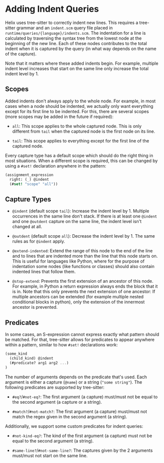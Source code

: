 # Adding Indent Queries

Helix uses tree-sitter to correctly indent new lines. This requires
a tree-sitter grammar and an `indent.scm` query file placed in
`runtime/queries/{language}/indents.scm`. The indentation for a line
is calculated by traversing the syntax tree from the lowest node at the
beginning of the new line. Each of these nodes contributes to the total
indent when it is captured by the query (in what way depends on the name
of the capture).

Note that it matters where these added indents begin. For example,
multiple indent level increases that start on the same line only increase
the total indent level by 1.

## Scopes

Added indents don't always apply to the whole node. For example, in most
cases when a node should be indented, we actually only want everything
except for its first line to be indented. For this, there are several
scopes (more scopes may be added in the future if required):

- `all`:
This scope applies to the whole captured node. This is only different from
`tail` when the captured node is the first node on its line.

- `tail`:
This scope applies to everything except for the first line of the
captured node.

Every capture type has a default scope which should do the right thing
in most situations. When a different scope is required, this can be
changed by using a `#set!` declaration anywhere in the pattern:
```scm
(assignment_expression
  right: (_) @indent
  (#set! "scope" "all"))
```

## Capture Types

- `@indent` (default scope `tail`):
Increase the indent level by 1. Multiple occurrences in the same line
don't stack. If there is at least one `@indent` and one `@outdent`
capture on the same line, the indent level isn't changed at all.

- `@outdent` (default scope `all`):
Decrease the indent level by 1. The same rules as for `@indent` apply.

- `@extend-indented`:
Extend the range of this node to the end of the line and to lines that
are indented more than the line that this node starts on. This is useful
for languages like Python, where for the purpose of indentation some nodes
(like functions or classes) should also contain indented lines that follow them.

- `@stop-extend`:
Prevents the first extension of an ancestor of this node. For example, in Python
a return expression always ends the block that it is in. Note that this only prevents
the next extension of one ancestor: If multiple ancestors can be extended (for example
multiple nested conditional blocks in python), only the extension of the innermost
ancestor is prevented.

## Predicates

In some cases, an S-expression cannot express exactly what pattern should be matched.
For that, tree-sitter allows for predicates to appear anywhere within a pattern,
similar to how `#set!` declarations work:
```scm
(some_kind
  (child_kind) @indent
  (#predicate? arg1 arg2 ...)
)
```
The number of arguments depends on the predicate that's used.
Each argument is either a capture (`@name`) or a string (`"some string"`).
The following predicates are supported by tree-sitter:

- `#eq?`/`#not-eq?`:
The first argument (a capture) must/must not be equal to the second argument
(a capture or a string).

- `#match?`/`#not-match?`:
The first argument (a capture) must/must not match the regex given in the
second argument (a string).

Additionally, we support some custom predicates for indent queries:

- `#not-kind-eq?`:
The kind of the first argument (a capture) must not be equal to the second
argument (a string).

- `#same-line?`/`#not-same-line?`:
The captures given by the 2 arguments must/must not start on the same line.

